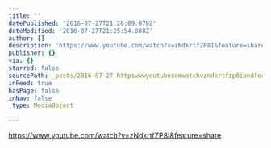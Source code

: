 ```yaml
---
title: ''
datePublished: '2016-07-27T21:26:09.078Z'
dateModified: '2016-07-27T21:25:54.008Z'
author: []
description: 'https://www.youtube.com/watch?v=zNdkrtfZP8I&feature=share'
publisher: {}
via: {}
starred: false
sourcePath: _posts/2016-07-27-httpswwwyoutubecomwatchvzndkrtfzp8iandfeatureshare.md
inFeed: true
hasPage: false
inNav: false
_type: MediaObject

---
```

https://www.youtube.com/watch?v=zNdkrtfZP8I&feature=share